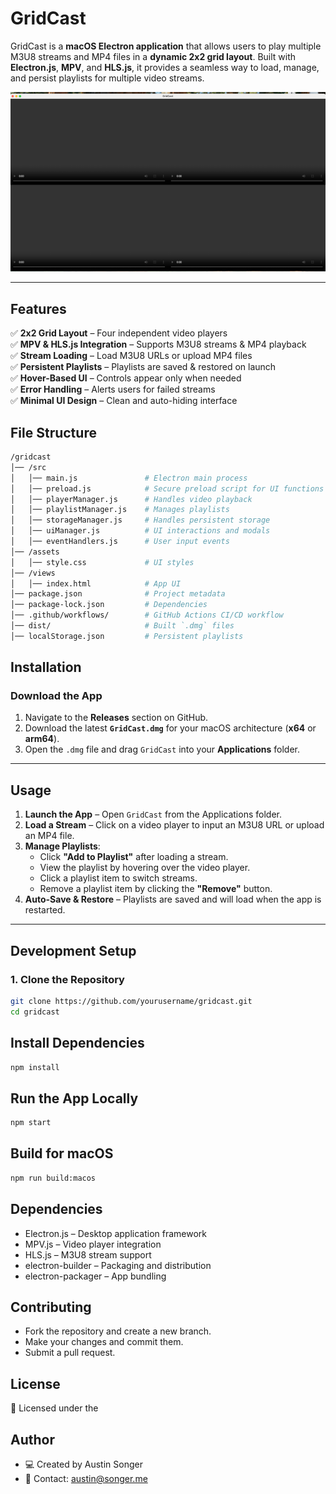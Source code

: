 # GridCast

GridCast is a **macOS Electron application** that allows users to play multiple M3U8 streams and MP4 files in a **dynamic 2x2 grid layout**. Built with **Electron.js**, **MPV**, and **HLS.js**, it provides a seamless way to load, manage, and persist playlists for multiple video streams.

![](docs/GridCast_Blank.png)


---

## **Features**
✅ **2x2 Grid Layout** – Four independent video players  
✅ **MPV & HLS.js Integration** – Supports M3U8 streams & MP4 playback  
✅ **Stream Loading** – Load M3U8 URLs or upload MP4 files  
✅ **Persistent Playlists** – Playlists are saved & restored on launch  
✅ **Hover-Based UI** – Controls appear only when needed  
✅ **Error Handling** – Alerts users for failed streams  
✅ **Minimal UI Design** – Clean and auto-hiding interface  


## File Structure

```bash
/gridcast
│── /src
│   │── main.js               # Electron main process
│   │── preload.js            # Secure preload script for UI functions
│   │── playerManager.js      # Handles video playback
│   │── playlistManager.js    # Manages playlists
│   │── storageManager.js     # Handles persistent storage
│   │── uiManager.js          # UI interactions and modals
│   │── eventHandlers.js      # User input events
│── /assets
│   │── style.css             # UI styles
│── /views
│   │── index.html            # App UI
│── package.json              # Project metadata
│── package-lock.json         # Dependencies
│── .github/workflows/        # GitHub Actions CI/CD workflow
│── dist/                     # Built `.dmg` files
│── localStorage.json         # Persistent playlists
```

## **Installation**

### **Download the App**
1. Navigate to the **Releases** section on GitHub.
2. Download the latest **`GridCast.dmg`** for your macOS architecture (**x64** or **arm64**).
3. Open the `.dmg` file and drag `GridCast` into your **Applications** folder.

---

## **Usage**

1. **Launch the App** – Open `GridCast` from the Applications folder.
2. **Load a Stream** – Click on a video player to input an M3U8 URL or upload an MP4 file.
3. **Manage Playlists**:
   - Click **"Add to Playlist"** after loading a stream.
   - View the playlist by hovering over the video player.
   - Click a playlist item to switch streams.
   - Remove a playlist item by clicking the **"Remove"** button.
4. **Auto-Save & Restore** – Playlists are saved and will load when the app is restarted.

---

## **Development Setup**

### **1. Clone the Repository**
```sh
git clone https://github.com/yourusername/gridcast.git
cd gridcast
```


## Install Dependencies

```sh
npm install
```

## Run the App Locally


```sh
npm start
```


## Build for macOS


```sh
npm run build:macos
```


## Dependencies
- Electron.js – Desktop application framework
- MPV.js – Video player integration
- HLS.js – M3U8 stream support
- electron-builder – Packaging and distribution
- electron-packager – App bundling


## Contributing
- Fork the repository and create a new branch.
- Make your changes and commit them.
- Submit a pull request.

## License

📜 Licensed under the



## Author 

- 💻 Created by Austin Songer
- 📧 Contact: austin@songer.me


